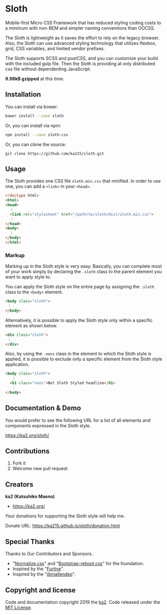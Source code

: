 # Sloth

Mobile-first Micro CSS Framework that has reduced styling coding costs to a minimum with non-BEM and simpler naming conventions than OOCSS.

The Sloth is lightweight as it saves the effort to rely on the legacy browser. Also, the Sloth can use advanced styling technology that utilizes flexbox, grid, CSS variables, and limited vendor prefixes.

The Sloth supports SCSS and postCSS, and you can customize your build with the included gulp file. Then the Sloth is providing at only distributed css file without dependenting JavaScript.

**9.98kB gzipped** at this time.

## Installation

You can install via bower:
```sh
bower install --save sloth
```

Or, you can install via npm:
```sh
npm install --save sloth-css
```

Or, you can clone the source:
```gitattributes
git clone https://github.com/ka215/sloth.git
```

## Usage

The Sloth provides one CSS file `sloth.min.css` that minified. In order to use one, you can add a `<link>` in your `<head>`.
```html
<!doctype html>
<html>
<head>
  ︙
  <link rel="stylesheet" href="/path/to/sloth/dist/sloth.min.css">
  ︙
</head>
<body>
  ︙
</body>
</html>
```

### Markup

Marking up in the Sloth style is very easy. Basically, you can complete most of your work simply by declaring the `.sloth` class to the parent element you want to apply style to.

You can apply the Sloth style on the entire page by assigning the `.sloth` class to the `<body>` element.
```html
<body class="sloth">
 ︙
</body>
```

Alternatively, it is possible to apply the Sloth style only within a specific element as shown below.

```html
<div class="sloth">
 ︙
</div>
```

Also, by using the `.nons` class in the element to which the Sloth style is applied, it is possible to exclude only a specific element from the Sloth style application.
```html
<body class="sloth">
   ︙
  <h1 class="nons">Not Sloth Styled headline</h1>
   ︙
</body>
```

## Documentation & Demo

You would prefer to see the following URL for a list of all elements and components expressed in the Sloth style.

<https://ka2.org/sloth/>

## Contributions

1. Fork it
2. Welcome new pull request

## Creators

**ka2 (Katsuhiko Maeno)**

-   <https://ka2.org/>

Your donations for supporting the Sloth style will help me.

Donate URL:  <https://ka215.github.io/sloth/donation.html>

## Special Thanks

Thanks to Our Contributors and Sponsors.

- "[Normalize.css](https://github.com/necolas/normalize.css)" and "[Bootstrap-reboot.css](https://github.com/twbs/bootstrap/blob/v4-dev/dist/css/bootstrap-reboot.css)" for the foundation.
- Inspired by the "[Furtive](https://github.com/johno/furtive)".
- Inspired by the "[@mallendeo](https://codepen.io/mallendeo/pen/eLIiG)".

## Copyright and license

Code and documentation copyright 2019 the  [ka2](https://ka2.org/). Code released under the  [MIT License](https://raw.githubusercontent.com/ka215/sloth/master/LICENSE).
